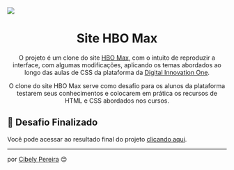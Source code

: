 <img src="assets/images/readme-images/cover.png">

<h1 align="center">Site HBO Max</h1>

<p align="center">
  O projeto é um clone do site <a href="https://www.hbomax.com/br/pt">HBO Max</a>, com o intuito de reproduzir a interface, com algumas modificações, aplicando os temas abordados ao longo das aulas de CSS da plataforma da <a href="https://dio.me">Digital Innovation One</a>.
</p>
<p align="center">
  O clone do site HBO Max serve como desafio para os alunos da plataforma testarem seus conhecimentos e colocarem em prática os recursos de HTML e CSS abordados nos cursos.
</p>

<h2 id="demo">🌈 Desafio Finalizado</h2>

Você pode acessar ao resultado final do projeto [clicando aqui](https://cibely87.github.io/hbomax/).

---
por [Cibely Pereira](https://github.com/cibely87) 😊
